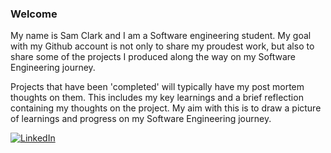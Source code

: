 ### Welcome

My name is Sam Clark and I am a Software engineering student. My goal with my Github account is not only to share my proudest work, but also to share some of the projects I produced along the way on my Software Engineering journey.

Projects that have been 'completed' will typically have my post mortem thoughts on them. This includes my key learnings and a brief reflection containing my thoughts on the project. My aim with this is to draw a picture of learnings and progress on my Software Engineering journey.


[![LinkedIn](https://www.linkedin.com/in/sam-clark-295158205/)](https://github.com/Sam-j-Clark/Sam-j-Clark/assets/83252922/3f8232ca-57ed-4d4d-8b08-182b2f8d25b9)
